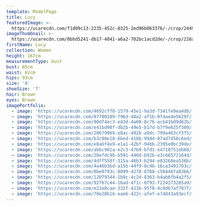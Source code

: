 ```yaml
---
template: ModelPage
title: Lucy
featuredImage: >-
  https://ucarecdn.com/f1d09c13-2235-452c-8325-2ed96b063376/-/crop/2449x1246/0,28/-/preview/
imageThumbnail: >-
  https://ucarecdn.com/0bbd5241-db17-4041-a6a2-702bc1acd2de/-/crop/216x304/84,67/-/preview/
firstName: Lucy
collection: Women
height: 167cm
measurementType: bust
bust: 85cm
waist: 62cm
hips: 93cm
size: '8'
shoeSize: '7'
hair: Brown
eyes: Brown
imagePortfolio:
  - image: 'https://ucarecdn.com/4692cff0-1579-45e1-9a3d-7341fe9ea4db/'
  - image: 'https://ucarecdn.com/07780109-f96d-40a2-af1b-0f4ae4e5629f/'
  - image: 'https://ucarecdn.com/90df4ec3-e43d-4a00-8c76-acb41bd9d62b/'
  - image: 'https://ucarecdn.com/e41bd98f-db2b-49e5-b17d-b7f9e625f309/'
  - image: 'https://ucarecdn.com/20679969-e8ac-492b-a9dc-799a463cf3f5/'
  - image: 'https://ucarecdn.com/b3c80e18-6bed-418b-9944-07ad7d58c6ed/'
  - image: 'https://ucarecdn.com/e8a6f4e9-e1a1-42bf-94bb-2395e0bc39de/'
  - image: 'https://ucarecdn.com/abbc9d1a-e2c3-47b9-bfd1-e4710751eb68/'
  - image: 'https://ucarecdn.com/28efdc9b-b591-440d-b92b-e3c66572164d/'
  - image: 'https://ucarecdn.com/4dff558f-315a-46b3-b294-e83268ea536b/'
  - image: 'https://ucarecdn.com/4a46b3bd-a15b-44f9-8c46-16ca3491703c/'
  - image: 'https://ucarecdn.com/0be0793c-8099-4278-8768-c56446fa83b6/'
  - image: 'https://ucarecdn.com/12079344-1b9c-4c2d-8363-b4ab6fb4a2f5/'
  - image: 'https://ucarecdn.com/92767c44-16ad-4f1c-8f93-f224273285a9/'
  - image: 'https://ucarecdn.com/e22e8cae-332f-423b-95f8-4c0d67af787f/'
  - image: 'https://ucarecdn.com/78e28b16-eae6-422c-afef-e74843a93ecf/'
---
```


